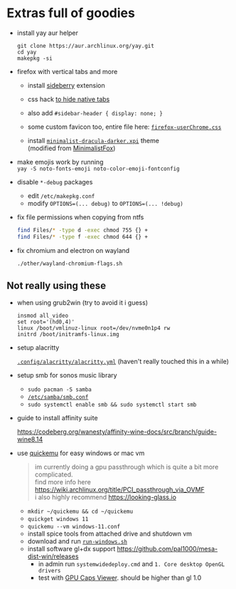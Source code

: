 # Extras full of goodies

-   install yay aur helper

    ```
    git clone https://aur.archlinux.org/yay.git
    cd yay
    makepkg -si
    ```

-   firefox with vertical tabs and more

    <!-- -   install mercury browser<br />
        `yay -S mercury-browser-avx2-bin` -->

    -   install [sideberry](https://addons.mozilla.org/en-US/firefox/addon/sidebery/) extension
    -   css hack [to hide native tabs](<https://github.com/mbnuqw/sidebery/wiki/Firefox-Styles-Snippets-(via-userChrome.css)#completely-hide-native-tabs-strip>)
    -   also add `#sidebar-header { display: none; }`
    -   some custom favicon too, entire file here: [`firefox-userChrome.css`](https://github.com/makidoll/dots/blob/main/other/firefox-userChrome.css)

    -   install [`minimalist-dracula-darker.xpi`](https://github.com/makidoll/dots/blob/main/other/minimalist-dracula-darker.xpi) theme<br />
        (modified from [MinimalistFox](https://github.com/canbeardig/MinimalistFox))

-   make emojis work by running<br />
    `yay -S noto-fonts-emoji noto-color-emoji-fontconfig`

-   disable `*-debug` packages

    -   edit `/etc/makepkg.conf`
    -   modify `OPTIONS=(... debug)` to `OPTIONS=(... !debug)`

-   fix file permissions when copying from ntfs

    ```bash
    find Files/* -type d -exec chmod 755 {} +
    find Files/* -type f -exec chmod 644 {} +
    ```

-   fix chromium and electron on wayland

    ```bash
    ./other/wayland-chromium-flags.sh
    ```

## Not really using these

-   when using grub2win (try to avoid it i guess)

    ```
    insmod all_video
    set root='(hd0,4)'
    linux /boot/vmlinuz-linux root=/dev/nvme0n1p4 rw
    initrd /boot/initramfs-linux.img
    ```

-   setup alacritty

    [`.config/alacritty/alacritty.yml`](https://raw.githubusercontent.com/makidoll/dots/main/.config/alacritty/alacritty.yml) (haven't really touched this in a while)

-   setup smb for sonos music library

    -   `sudo pacman -S samba`
    -   [`/etc/samba/smb.conf`](https://raw.githubusercontent.com/makidoll/dots/main/etc/samba/smb.conf)
    -   `sudo systemctl enable smb && sudo systemctl start smb`

-   guide to install affinity suite

    https://codeberg.org/wanesty/affinity-wine-docs/src/branch/guide-wine8.14

-   use [quickemu](https://aur.archlinux.org/packages/quickemu) for easy windows or mac vm

    > im currently doing a gpu passthrough which is quite a bit more complicated.<br>
    > find more info here https://wiki.archlinux.org/title/PCI_passthrough_via_OVMF<br>
    > i also highly recommend https://looking-glass.io

    -   `mkdir ~/quickemu && cd ~/quickemu`
    -   `quickget windows 11`
    -   `quickemu --vm windows-11.conf`
    -   install spice tools from attached drive and shutdown vm
    -   download and run [`run-windows.sh`](https://github.com/makidoll/dots/blob/main/other/run-windows.sh)
    -   install software gl+dx support https://github.com/pal1000/mesa-dist-win/releases
        -   in admin run `systemwidedeploy.cmd` and `1. Core desktop OpenGL drivers`
        -   test with [GPU Caps Viewer](https://www.geeks3d.com/dlz/). should be higher than gl 1.0
